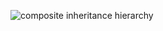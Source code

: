 ![composite inheritance hierarchy](https://raw.githubusercontent.com/CloudCoreo/audit-aws-ec2-ris/master/images/hierarchy.png "composite inheritance hierarchy")
